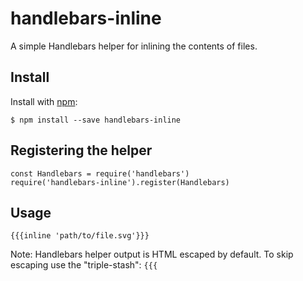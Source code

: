 # handlebars-inline

A simple Handlebars helper for inlining the contents of files.

## Install

Install with [npm](https://www.npmjs.com/):

    $ npm install --save handlebars-inline

## Registering the helper

    const Handlebars = require('handlebars')
    require('handlebars-inline').register(Handlebars)

## Usage

    {{{inline 'path/to/file.svg'}}}

Note: Handlebars helper output is HTML escaped by default. To skip escaping use the "triple-stash": `{{{`
